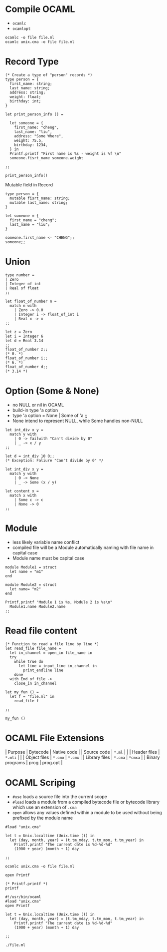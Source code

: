 # Compile OCAML

- `ocamlc`
- `ocamlopt`

```
ocamlc -o file file.ml
ocamlc unix.cma -o file file.ml
```

# Record Type

```
(* Create a type of "person" records *)
type person = {
  first_name: string;
  last_name: string;
  address: string;
  weight: float;
  birthday: int;
}

let print_person_info () =

  let someone = {
    first_name: "cheng",
    last_name: "liu",
    address: "Some Where",
    weight: 75.5,
    birthday: 1234,
  } in
  Printf.printf "First name is %s - weight is %f \n"
  someone.fisrt_name someone.weight

;;

print_person_info()
```

Mutable field in Record
```
type person = {
  mutable fisrt_name: string;
  mutable last_name: string;
}

let someone = {
  first_name = "cheng";
  last_name = "liu";
}

someone.first_name <- "CHENG";;
someone;;

```

# Union

```
type number =
| Zero
| Integer of int
| Real of float
;;

let float_of_number n =
  match n with
    | Zero -> 0.0
    | Integer i -> float_of_int i
    | Real x -> x
;;

let z = Zero
let i = Integer 6
let d = Real 3.14
;;
float_of_number z;;
(* 0. *)
float_of_number i;;
(* 6. *)
float_of_number d;;
(* 3.14 *)
```

# Option (Some & None)

- no NULL or nil in OCAML
- build-in type 'a option
- type 'a option = None | Some of 'a ;;
- None intend to represent NULL, while Some handles non-NULL

```
let int_div x y =
  match y with
    | 0 -> failwith "Can't divide by 0"
    | _ -> x / y
;;

let d = int_div 10 0;;
(* Exception: Faliure "Can't divide by 0" */
```

```
let int_div x y =
  match y with
    | 0 -> None
    | _ -> Some (x / y)
```

```
let content x =
  match x with
    | Some c -> c
    | None -> 0
;;
```

# Module

- less likely variable name conflict
- compiled file will be a Module automatically naming with file name in capital case
- Module name must be capital case

```
module Module1 = struct
  let name = "m1"
end

module Module2 = struct
  let name= "m2"
end

Printf.printf "Module 1 is %s, Module 2 is %s\n"
  Module1.name Module2.name
;;
```

# Read file content

```
(* Function to read a file line by line *)
let read_file file_name =
  let in_channel = open_in file_name in
  try
    while true do
      let line = input_line in_channel in
        print_endline line
    done
  with End_of_file ->
    close_in in_channel

let my_fun () =
  let f = "file.ml" in
    read_file f

;;

my_fun ()
```

# OCAML File Extensions

| Purpose         | Bytecode | Native code |
| Source code     | `*.ml`   |             |
| Header files    | `*.mli`  |             |
| Object files    | `*.cmo`  | `*.cmx`     |
| Library files   | `*.cma`  | `*cmxa`     |
| Binary programs | prog     | prog.opt    |

# OCAML Scriping

- `#use` loads a source file into the current scope
- `#load` loads a module from a compiled bytecode file or bytecode library which use an extension of `.cma`
- `open` allows any values defined within a module to be used without being prefixed by the module name

```
#load "unix.cma"

let t = Unix.localtime (Unix.time ()) in
  let (day, month, year) = (t.tm_mday, t.tm_mon, t.tm_year) in
    Printf.printf "The current date is %d-%d-%d"
    (1900 + year) (month + 1) day

;;
```
`ocamlc unix.cma -o file file.ml`

```
open Printf

(* Printf.printf *)
printf
```

```
#!/usr/bin/ocaml
#load "unix.cma"
open Printf

let t = Unix.localtime (Unix.time ()) in
  let (day, month, year) = (t.tm_mday, t.tm_mon, t.tm_year) in
    Printf.printf "The current date is %d-%d-%d"
    (1900 + year) (month + 1) day

;;
```
`./file.ml`
